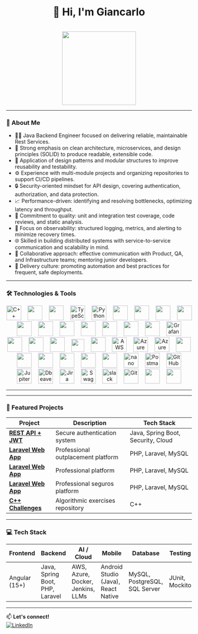 <h1 align="center">👋 Hi, I'm Giancarlo</h1></br>


<div align="center">
  <img height="200" src="https://media.giphy.com/media/26tn33aiTi1jkl6H6/giphy.gif" />
</div>

---

### 🚀 About Me

- 👨‍💻 Java Backend Engineer focused on delivering reliable, maintainable Rest Services.  
- 📐 Strong emphasis on clean architecture, microservices, and design principles (SOLID) to produce readable, extensible code.  
- 🧩 Application of design patterns and modular structures to improve reusability and testability.  
- ⚙️ Experience with multi-module projects and organizing repositories to support CI/CD pipelines.  
- 🔒 Security-oriented mindset for API design, covering authentication, authorization, and data protection.  
- 📈 Performance-driven: identifying and resolving bottlenecks, optimizing latency and throughput.  
- 🔁 Commitment to quality: unit and integration test coverage, code reviews, and static analysis.  
- 📡 Focus on observability: structured logging, metrics, and alerting to minimize recovery times.  
- 🌐 Skilled in building distributed systems with service-to-service communication and scalability in mind.  
- 🤝 Collaborative approach: effective communication with Product, QA, and Infrastructure teams; mentoring junior developers.  
- 🚀 Delivery culture: promoting automation and best practices for frequent, safe deployments.

---

### 🛠️ Technologies & Tools

<div align="center">

  <!-- Lenguajes -->
  <img src="https://cdn.jsdelivr.net/gh/devicons/devicon@latest/icons/cplusplus/cplusplus-original.svg" height="40" alt="C++" />
  <img width="10"/>
  <img src="https://skillicons.dev/icons?i=java" height=40 />
  <img width="10"/>
  <img src="https://skillicons.dev/icons?i=php" height=40 />
  <img width="10"/>
  <img src="https://skillicons.dev/icons?i=typescript" height="40" alt="TypeScript" />
  <img width="10"/>
  <img src="https://cdn.jsdelivr.net/gh/devicons/devicon@latest/icons/python/python-original.svg" height="40" alt="Python" />
  <img width="10"/>          
  <img src="https://skillicons.dev/icons?i=bash" height=40 />
  <img width="10">
  <img src="https://skillicons.dev/icons?i=cmake" height=40 />
  <img width="10"/>
  <img src="https://skillicons.dev/icons?i=spring" height=40 />
  <img width="10"/>
  <img src="https://skillicons.dev/icons?i=nodejs" height=40 />
  <img width="10"/>      
  <img src="https://skillicons.dev/icons?i=angular" height=40 />
  <img width="10"/>
  <img src="https://skillicons.dev/icons?i=laravel" height=40 /> 

  <!-- Bases de datos -->
  <img width="10"/>
  <img src="https://skillicons.dev/icons?i=postgres" height=40 />
  <img width="10"/>
  <img src="https://skillicons.dev/icons?i=mysql" height=40 />

  <!-- DevOps -->
  <img width="10"/>
  <img src="https://skillicons.dev/icons?i=docker" height=40 />
  <img width="10"/>
  <img src="https://skillicons.dev/icons?i=kubernetes" height=40 />
  <img width="10"/>
  <img src="https://skillicons.dev/icons?i=kafka" height=40 />
  <img width="10"/>
  <img src="https://cdn.jsdelivr.net/gh/devicons/devicon@latest/icons/grafana/grafana-plain-wordmark.svg" height="40" alt="Grafana" />
  <img width="10"/>
  <img src="https://skillicons.dev/icons?i=maven" height=40 />
  <img width="10"/>  
  <img src="https://skillicons.dev/icons?i=gradle" height=40 />
  <img width="10"/>  
  <img src="https://skillicons.dev/icons?i=jenkins" height=40 />
  <img width="10"/>
  <img src="https://cdn.jsdelivr.net/gh/devicons/devicon@latest/icons/kibana/kibana-original.svg" height="35" />
  <img width="10"/>
  <img src="https://cdn.jsdelivr.net/gh/devicons/devicon@latest/icons/sonarqube/sonarqube-plain-wordmark.svg" height="40" />
                  
  <!-- Cloud -->
  <img width="10"/>
  <img src="https://skillicons.dev/icons?i=aws" height="40" alt="AWS" />
  <img width="10"/>
  <img src="https://skillicons.dev/icons?i=azure" height="40" alt="Azure" />
  <img width="10"/>
  <img src="https://cdn.jsdelivr.net/gh/devicons/devicon@latest/icons/azuresqldatabase/azuresqldatabase-original.svg" height="40" alt="Azure SQL" />
  <img width="10"/>  
  <img src="https://skillicons.dev/icons?i=rabbitmq" height=40 />
  <img width="10"/>
  <img src="https://skillicons.dev/icons?i=redis" height=40 />
  <img width="10"/>
  <img src="https://skillicons.dev/icons?i=prometheus" height=40 />

  <!-- Herramientas -->
  <img width="10"/>
  <img src="https://skillicons.dev/icons?i=idea" height=40 />
  <img width="10"/>
  <img src="https://skillicons.dev/icons?i=emacs" height=40 />
  <img width="10"/>
  <img src="https://skillicons.dev/icons?i=neovim" height=40 />
  <img width="10"/>
  <img src="https://cdn.jsdelivr.net/gh/devicons/devicon@latest/icons/nano/nano-plain-wordmark.svg" height="40" alt="nano" />
  <img width="10"/>
  <img src="https://skillicons.dev/icons?i=postman" height="40" alt="Postman" />
  <img width="10"/>
  <img src="https://skillicons.dev/icons?i=github" height="40" alt="GitHub" />
  <img width="10"/>
  <img src="https://cdn.jsdelivr.net/gh/devicons/devicon@latest/icons/jupyter/jupyter-original-wordmark.svg" height="40" alt="Jupiter notebook" />
  <img width="10"/> 
  <img src="https://cdn.jsdelivr.net/gh/devicons/devicon@latest/icons/dbeaver/dbeaver-original.svg"  height="40" alt="Dbeaver"  />
  <img width="10"/>
  <img src="https://cdn.jsdelivr.net/gh/devicons/devicon@latest/icons/jira/jira-original-wordmark.svg" height="40" alt="Jira" />
  <img width="10"/>
  <img src="https://cdn.jsdelivr.net/gh/devicons/devicon/icons/swagger/swagger-original.svg" height="40" alt="Swagger" />
  <img width="10"/>        
  <img src="https://cdn.jsdelivr.net/gh/devicons/devicon@latest/icons/slack/slack-original.svg" height="40" alt="slack" />
  <img width="10"/>      
  <img src="https://skillicons.dev/icons?i=git" height="40" alt="Git" />
  <img width="10"/>
  <img src="https://skillicons.dev/icons?i=githubactions" height=40 />
  <img width="10"/>
  <img src="https://skillicons.dev/icons?i=nginx" height=40 />
  
</div>

---

---

### 🌟 Featured Projects

| Project | Description | Tech Stack |
|---------|-------------|------------|
| **[REST API + JWT](https://maintenance-page-test.vercel.app/)** | Secure authentication system | Java, Spring Boot, Security, Cloud |
| **[Laravel Web App](https://iboutplacement.com/)** | Professional outplacement platform | PHP, Laravel, MySQL |
| **[Laravel Web App](https://ibconstruye.com/)** | Professional platform | PHP, Laravel, MySQL |
| **[Laravel Web App](https://ibseguros.com/)** | Professional seguros platform | PHP, Laravel, MySQL |
| **[C++ Challenges](https://github.com/gianbdev/C-Challenges/)** | Algorithmic exercises repository | C++ |

---

### 💻 Tech Stack

| Frontend | Backend | AI / Cloud | Mobile | Database | Testing |
|----------|---------|------------|--------|----------|---------|
| Angular (15+) | Java, Spring Boot, PHP, Laravel | AWS, Azure, Docker, Jenkins, LLMs | Android Studio (Java), React Native | MySQL, PostgreSQL, SQL Server | JUnit, Mockito |

---

📫 **Let's connect!**  
[![LinkedIn](https://img.shields.io/badge/LinkedIn-0077B5?style=for-the-badge&logo=linkedin&logoColor=white)](https://www.linkedin.com/in/giancarlo-silva-000a13285/)
